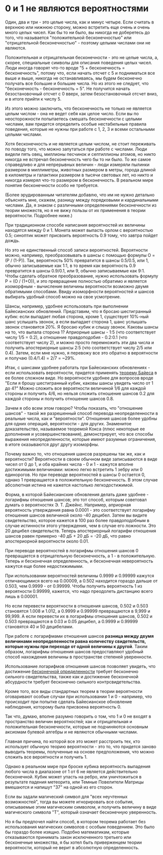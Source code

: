# 0 и 1 не являются вероятностями
Один, два и три - это целые числа, как и минус четыре. Если считать в верхнюю или нижнюю сторону, можно встретить еще очень и очень много целых чисел. Как бы то ни было, вы никогда не доберетесь до того, что называется "положительной бесконечностью" или "отрицательной бесконечностью" - поэтому целыми числами они не являются.

Положительная и отрицательная бесконечности - это не целые числа, а, скорее, специальные символы для описания поведения целых чисел. Люди иногда говорят что-то вроде "5 + бесконечность = бесконечность", потому что, если начать отсчет с 5 и подниматься все выше и выше, никогда не останавливаясь, мы будем бесконечно получать все большие и большие числа. Но из этого не следует, что "бесконечность - бесконечность = 5". Не получится начать безостановочный отсчет с 0 вверх, затем безостановочный отсчет вниз, и в итоге прийти к числу 5.

Из этого можно заключить, что бесконечность не только не является целым числом - она не ведет себя как целое число. Если вы по неосторожности попытаетесь смешать бесконечности с целыми числами, вам придется определить особые нестабильные правила поведения, которые не нужны при работе с 1, 2, 3 и всеми остальными целыми числами.

Хотя бесконечность и не является целым числом, не стоит переживать по поводу того, что можно запутаться при работе с числами. Люди видели пять овец, миллионы песчинок и септиллионы атомов, но никто никогда не встречал бесконечность чего бы то ни было. То же самое справедливо и для непрерывных величин - люди измеряли пылинки размером в миллиметры, животных размером в метры, города длиной в километры и галактики размером в тысячи световых лет, но никто и никогда измерял что-то размером в бесконечность. В реальном мире понятие бесконечности особо не требуется.

(Более эрудированным читателям добавлю, что им не нужно детально объяснять мне, скажем, разницу между порядковыми и кардинальными числами. Да, я знаком с различными определениями бесконечности из теории множеств, но я не вижу пользы от их применения в теории вероятности. Подробнее ниже.)

При традиционном способе написания вероятностей их величины находятся между 0 и 1. Монета может выпасть орлом с вероятностью 0.5; синоптик может присвоить вероятность 0.9 тому, что завтра пойдет дождь.

Но это не единственный способ записи вероятностей. Вероятности можно, например, преобразовывать в шансы с помощью формулы O = (P / (1-P)). Так, вероятность 50% превратится в шансы 0.5/0.5, или 1, обычно записываемые как 1:1, в то время как вероятность 0.9 превратится в шансы 0.9/0.1, или 9, обычно записываемые как 9:1. Чтобы сделать обратное преобразование, нужно использовать формулу P = (O / (1+O)), и это превращение полностью обратимо и является изоморфным - вычисление величины вероятности возможно двумя обратимыми способами. Ввиду изоморфности вероятностей и шансов выбирать удобный способ можно на свое усмотрение.

Шансы, например, удобнее использовать при выполнении Байесианских обновлений. Представим, что я бросаю шестигранный кубик: если выпадает любая сторона, кроме 1, существует 10%-ный шанс услышать звонок, а если выпадает сторона 1, шанс услышать звонок становится 20%. Я бросаю кубик и слышу звонок. Каковы шансы на то, что выпала сторона 1? Априорные шансы - 1:5 (что соответствует числу 1/5 = 0.2), а отношение правдоподобия - 0.2:0.1 (что соответствует числу 2), и можно просто перемножить эти два числа и получить апостериорные шансы 2:5 (что соответствует числу 2/5 или 0.4). Затем, если мне нужно, я перевожу все это обратно в вероятности и получаю (0.4/1.4) = 2/7 = ~29%.

Итак, с шансами удобнее работать при Байесианских обновлениях - если использовать вероятности, придется применять <a href="http://yudkowsky.net/rational/bayes">теорему Байеса</a> в ее более сложном виде. Но вероятности удобнее для вопросов вроде "Если я брошу шестигранный кубик, каковы шансы увидеть число от 1 до 4?" Можно сложить все вероятности величиной 1/6 для каждой стороны и получить 4/6, но нельзя сложить отношение шансов 0.2 для каждой стороны и получить отношение шансов 0.8.

Зачем я обо всем этом говорю? Чтобы показать, что "отношение шансов" - такой же разрешенный способ перевода неопределенности в реальные числа, как и "вероятности". Отношения шансов более удобны для одних операций, вероятности - для других. Знаменитое доказательство, называемое теоремой Кокса (плюс некоторые ее дополнения и усовершенствования), демонстрирует, что все способы выражения неопределенности, которые имеют разумные ограничения, в итоге оказываются друг другу изоморфны.

Почему важно то, что отношения шансов разрешены так же, как и вероятности? Вероятности в своем обычном виде записываются в виде чисел от 0 до 1, и оба крайних числа - 0 и 1 - кажутся вполне достижимыми величинами: можно легко встретить 1 зебру или 0 единорогов. Но при переводе вероятностей в шансы 0 остается 0, однако 1 превращается в положительную бесконечность. В этом случае абсолютная истина не кажется настолько легкодостижимой.

Форма, в которой Байесианские обновления делать даже удобнее - логарифмы отношения шансов; это тот способ, которым советовал думать о вероятностях Э. Т. Джейнс. Например, априорная вероятность утверждения равна 0.0001 - это соответствует логарифму отношения шансов величиной около -40 децибел. Затем вы видите свидетельство, которое кажется в 100 раз более правдоподобным в случае истинности этого утверждения, чем в случае его ложности. Это 20 децибел свидетельств. Теперь апостериорный логарифм отношения шансов равен примерно -40 дБ + 20 дБ = -20 дБ, что равно апостериорной вероятности около 0.01.

При переводе вероятностей в логарифмы отношения шансов 0 превращается в отрицательную бесконечность, а 1 - в положительную. Теперь и бесконечная определенность, и бесконечная невероятность кажутся еще более недостижимыми.

При использовании вероятностей величины 0.9999 и 0.99999 кажутся отличающимися всего на 0.00009, а 0.502 находится гораздо дальше от 0.503, чем 0.9999 - от 0.99999. Чтобы получить вероятность 1 из вероятности 0.99999, кажется, что надо преодолеть дистанцию всего лишь в 0.00001. 

Но если перевести вероятности в отношения шансов, 0.502 и 0.503 становятся 1.008 и 1.012, а 0.9999 и 0.99999 превращаются в 9,999 и 99,999. А если перевести их в логарифмы отношения шансов, 0.502 и 0.503 превращаются в 0.03 и 0.05 децибел, а 0.9999 и 0.99999 становятся 40 и 50 децибелами.

При работе с логарифмами отношения шансов __разница между двумя величинами неопределенности равна количеству свидетельств, которые нужны при переходе от одной величины к другой__. Таким образом, логарифмы отношения шансов предоставляют удобный способ нахождения величины в пространстве степеней уверенности.

Использование логарифмов отношения шансов позволяет увидеть, что достижение <a href="http://lesswrong.ru/w/Бесконечная_определенность">бесконечной определенности</a> требует бесконечно сильного свидетельства, также как и достижение бесконечной абсурдности требует бесконечно сильного контрсвидетельства.

Кроме того, все виды стандартных теорем в теории вероятности оговаривают особые случаи при использовании 1 и 0 - например, что происходит при попытке сделать Байесианское обновление наблюдения, которому была присвоена вероятность 0.

Так что, думаю, вполне разумно говорить о том, что 1 и 0 не входят в пространство величин вероятностей; как и отрицательная и положительная бесконечности, которые не подчиняются основным аксиомам булевой алгебры и не являются обычными числами.

Главная причина, по которой все это может расстроить тех, кто использует обычную теорию вероятности - это то, что придется заново выводить теоремы, полученные на основе предположения, что можно сложить все вероятности и получить 1.

Однако в реальном мире при броске кубика вероятность выпадения любого числа в диапазоне от 1 от 6 не является действительно бесконечной. Кубик может упасть на ребро, или уничтожиться в результате падения метеорита, или Темные Повелители Матрицы вмешаются и напишут "37" на одной из его сторон.

Если вы задали магический символ для "всех неучтенных возможностей", тогда вы можете игнорировать все события, описываемые этим магическим символом, и получить величину в виде магического символа "Т", который означает бесконечную уверенность. 

Но я бы предпочел найти способ, в котором теорема работает без использования магических символов с особым поведением. Это было бы гораздо более изящно. Подобно математикам, которые отказываются принимать закон исключенного третьего или бесконечные множества, я бы хотел быть приверженцем теории вероятности, который не верит в абсолютную определенность.
